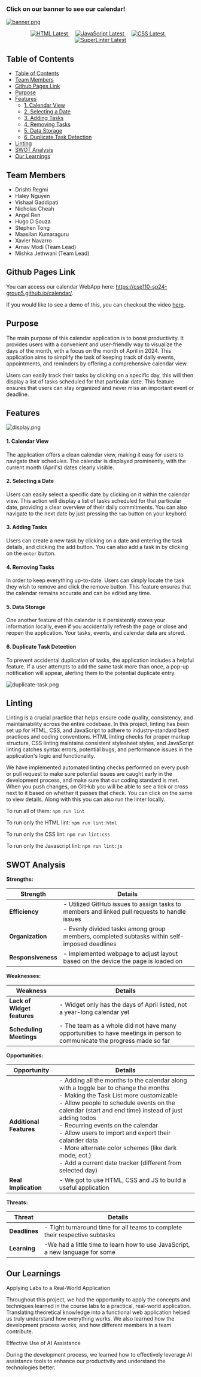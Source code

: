 ### Click on our banner to see our calendar!
[![banner.png](banner.png)](https://cse110-sp24-group5.github.io/calendar/)

<p align="center">
  <!-- HTML Badge -->
  <a href="https://developer.mozilla.org/en-US/docs/Web/HTML">
    <img src="https://img.shields.io/badge/HTML-Latest-yellow.svg" alt="HTML Latest">
  </a>
  &nbsp;&nbsp;&nbsp;

  <!-- JavaScript Badge -->
  <a href="https://developer.mozilla.org/en-US/docs/Web/JavaScript">
    <img src="https://img.shields.io/badge/JavaScript-Latest-yellow.svg" alt="JavaScript Latest">
  </a>
  &nbsp;&nbsp;&nbsp;

  <!-- CSS Badge -->
  <a href="https://developer.mozilla.org/en-US/docs/Web/CSS">
    <img src="https://img.shields.io/badge/CSS-Latest-yellow.svg" alt="CSS Latest">
  </a>
  &nbsp;&nbsp;&nbsp;

  <!-- SuperLinter Badge -->
  <a href="https://github.com/github/super-linter">
    <img src="https://img.shields.io/badge/SuperLinter-Latest-yellow.svg" alt="SuperLinter Latest">
  </a>
</p>

## Table of Contents

- [Table of Contents](#table-of-contents)
- [Team Members](#team-members)
- [Github Pages Link](#github-pages-link)
- [Purpose](#purpose)
- [Features](#features)
    - [1. Calendar View](#1-calendar-view)
    - [2. Selecting a Date](#2-selecting-a-date)
    - [3. Adding Tasks](#3-adding-tasks)
    - [4. Removing Tasks](#4-removing-tasks)
    - [5. Data Storage](#5-data-storage)
    - [6. Duplicate Task Detection](#6-duplicate-task-detection)
- [Linting](#linting)
- [SWOT Analysis](#swot-analysis)
- [Our Learnings](#our-learnings)

## Team Members
+ Drishti Regmi
+ Haley Nguyen
+ Vishaal Gaddipati
+ Nicholas Cheah
+ Angel Ren
+ Hugo D Souza
+ Stephen Tong
+ Maasilan Kumaraguru
+ Xavier Navarro
+ Arnav Modi (Team Lead)
+ Mishka Jethwani (Team Lead)

## Github Pages Link
You can access our calendar WebApp here: https://cse110-sp24-group5.github.io/calendar/.

If you would like to see a demo of this, you can checkout the video [here](https://www.youtube.com/watch?v=sZNxWUYSLT0).

## Purpose
The main purpose of this calendar application is to boost productivity. It provides users with a convenient and user-friendly way to visualize the days of the month, with a focus on the month of April in 2024. This application aims to simplify the task of keeping track of daily events, appointments, and reminders by offering a comprehensive calendar view.

Users can easily track their tasks by clicking on a specific day, this will then display a list of tasks scheduled for that particular date. This feature ensures that users can stay organized and never miss an important event or deadline.

## Features
![display.png](display.png)

#### 1. Calendar View
The application offers a clean calendar view, making it easy for users to navigate their schedules. The calendar is displayed prominently, with the current month (April's) dates clearly visible.

#### 2. Selecting a Date
Users can easily select a specific date by clicking on it within the calendar view. This action will display a list of tasks scheduled for that particular date, providing a clear overview of their daily commitments. You can also navigate to the next date by just pressing the ```tab``` button on your keybord. 

#### 3. Adding Tasks
 Users can create a new task by clicking on a date and entering the task details, and clicking the add button. You can also add a task in by clicking on the ```enter``` button.

#### 4. Removing Tasks
In order to keep everything up-to-date. Users can simply locate the task they wish to remove and click the remove button. This feature ensures that the calendar remains accurate and can be edited any time.

#### 5. Data Storage
One another feature of this calendar is it persistently stores your information locally, even if you accidentally refresh the page or close and reopen the application. Your tasks, events, and calendar data are stored.

#### 6. Duplicate Task Detection
To prevent accidental duplication of tasks, the application includes a helpful feature. If a user attempts to add the same task more than once, a pop-up notification will appear, alerting them to the potential duplicate entry.

![duplicate-task.png](duplicate-task.png)

## Linting
Linting is a crucial practice that helps ensure code quality, consistency, and maintainability across the entire codebase. In this project, linting has been set up for HTML, CSS, and JavaScript to adhere to industry-standard best practices and coding conventions. HTML linting checks for proper markup structure, CSS linting maintains consistent stylesheet styles, and JavaScript linting catches syntax errors, potential bugs, and performance issues in the application's logic and functionality.

We have implemented automated linting checks performed on every push or pull request to make sure potential issues are caught early in the development process, and make sure that our coding standard is met. When you push changes, on GitHub you will be able to see a tick or cross next to it based on whether it passes that check. You can click on the same to view details. Along with this you can also run the linter locally.

To run all of them: `npm run lint`


To run only the HTML lint: `npm run lint:html`


To run only the CSS lint: `npm run lint:css`


To run only the Javascript lint: `npm run lint:js`


## SWOT Analysis
**Strengths:**

| Strength | Details |
| --- | --- |
| **Efficiency** | - Utilized GitHub issues to assign tasks to members and linked pull requests to handle issues |
| **Organization** | - Evenly divided tasks among group members, completed subtasks within self-imposed deadlines |
| **Responsiveness** | - Implemented webpage to adjust layout based on the device the page is loaded on |

**Weaknesses:**

| Weakness | Details |
| --- | --- |
| **Lack of Widget features** | - Widget only has the days of April listed, not a year-long calendar yet |
| **Scheduling Meetings** | - The team as a whole did not have many opportunities to have meetings in person to communicate the progress made so far |

**Opportunities:**

| Opportunity | Details |
| --- | --- |
| **Additional Features** | - Adding all the months to the calendar along with a toggle bar to change the months <br> - Making the Task List more customizable <br> - Allow people to schedule events on the calendar (start and end time) instead of just adding todos <br> - Recurring events on the calendar <br> - Allow users to import and export their calander data <br> - More alternate color schemes (like dark mode, ect.) <br> - Add a current date tracker (different from selected day) |
| **Real Implication** | - We got to use HTML, CSS and JS to build a useful application |

**Threats:**

| Threat | Details |
| --- | --- |
| **Deadlines** | - Tight turnaround time for all teams to complete their respective subtasks |
| **Learning** | -We had a little time to learn how to use JavaScript, a new language for some |

## Our Learnings

Applying Labs to a Real-World Application

Throughout this project, we had the opportunity to apply the concepts and techniques learned in the course labs to a practical, real-world application. Translating theoretical knowledge into a functional web application helped us truly understand how everything works. We also learned how the development process works, and how different members in a team contribute. 


Effective Use of AI Assistance

During the development process, we learned how to effectively leverage AI assistance tools to enhance our productivity and understand the technologies better.

